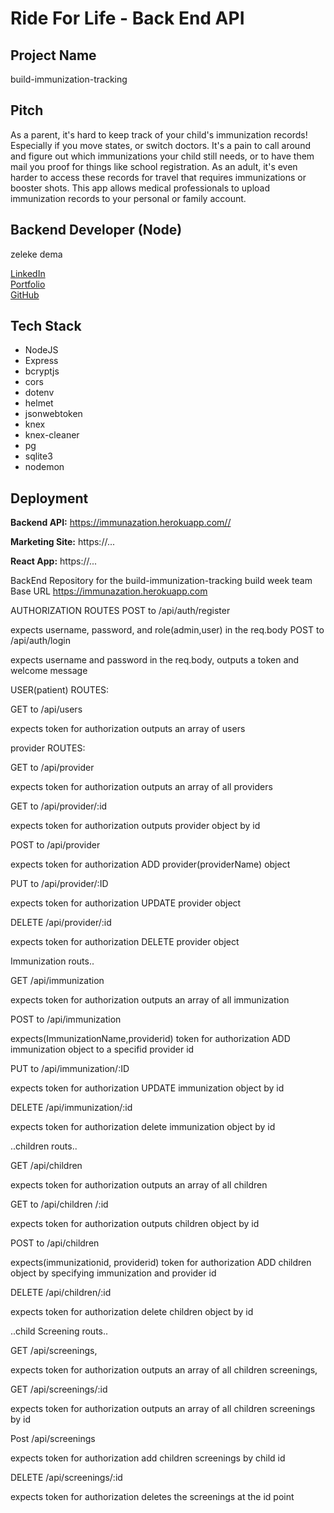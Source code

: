 # Ride For Life - Back End API

## Project Name

build-immunization-tracking

## Pitch

 As a parent, it's hard to keep track of your child's immunization records! Especially if you move states, or switch doctors.  It's a pain to call around and figure out which immunizations your child still needs, or to have them mail you proof for things like school registration.  As an adult, it's even harder to access these records for travel that requires immunizations or booster shots. This app allows medical professionals to upload immunization records to your personal or family account. 
## Backend Developer (Node)

zeleke dema


[LinkedIn](https://www.linkedin.com/feed')  
[Portfolio](https://zzzddd.github.io')  
[GitHub](https://github.com/zzzddd)

## Tech Stack

- NodeJS
- Express
- bcryptjs
- cors
- dotenv
- helmet
- jsonwebtoken
- knex
- knex-cleaner
- pg
- sqlite3
- nodemon

## Deployment

**Backend API:** https://immunazation.herokuapp.com//

**Marketing Site:** https://...

**React App:** https://...

BackEnd Repository for the build-immunization-tracking build week team
Base URL
https://immunazation.herokuapp.com

AUTHORIZATION ROUTES
POST to /api/auth/register

expects  username, password, and role(admin,user) in the req.body
POST to /api/auth/login

expects username and password in the req.body,
outputs a token and welcome message

USER(patient) ROUTES:

GET to /api/users

expects token for authorization
outputs an array of users




provider ROUTES:

GET to /api/provider

expects token for authorization
outputs an array of all providers

GET to /api/provider/:id

expects token for authorization
outputs provider object by id

POST to /api/provider

expects token for authorization
ADD provider(providerName) object 

PUT to /api/provider/:ID

expects token for authorization
UPDATE provider object 

DELETE /api/provider/:id

expects token for authorization
DELETE provider object 


Immunization routs..

GET /api/immunization

expects token for authorization
outputs an array of all immunization

POST to /api/immunization

expects(ImmunizationName,providerid) token for authorization
ADD immunization object to a specifid provider id

PUT to /api/immunization/:ID

expects token for authorization
UPDATE immunization object by id

DELETE /api/immunization/:id

expects token for authorization
delete immunization object by id

..children routs..

GET /api/children 

expects token for authorization
outputs an array of all children

GET to /api/children /:id

expects token for authorization
outputs children  object by id

POST to /api/children

expects(immunizationid,
			  providerid) token for authorization
ADD children object by specifying immunization and provider id

DELETE /api/children/:id

expects token for authorization
delete children object by id


..child Screening routs..

GET /api/screenings,

expects token for authorization
outputs an array of all children screenings,

GET /api/screenings/:id

expects token for authorization
outputs an array of all children screenings by id

Post /api/screenings

expects token for authorization
add  children  screenings by child id

DELETE /api/screenings/:id

expects token for authorization
deletes the screenings at the id point


